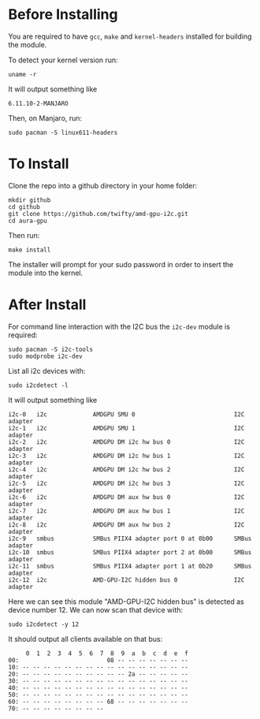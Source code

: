 Before Installing
=================

You are required to have `gcc`, `make` and `kernel-headers` installed for building the module.

To detect your kernel version run:
```
uname -r
```
It will output something like
```
6.11.10-2-MANJARO
```
Then, on Manjaro, run:
```
sudo pacman -S linux611-headers
```

To Install
==========
Clone the repo into a github directory in your home folder:
```
mkdir github
cd github
git clone https://github.com/twifty/amd-gpu-i2c.git
cd aura-gpu
```
Then run:
```
make install
```
The installer will prompt for your sudo password in order to insert the module into the kernel.

After Install
=============
For command line interaction with the I2C bus the `i2c-dev` module is required:
```
sudo pacman -S i2c-tools
sudo modprobe i2c-dev
```
List all i2c devices with:
```
sudo i2cdetect -l
```
It will output something like
```
i2c-0   i2c             AMDGPU SMU 0                            I2C adapter
i2c-1   i2c             AMDGPU SMU 1                            I2C adapter
i2c-2   i2c             AMDGPU DM i2c hw bus 0                  I2C adapter
i2c-3   i2c             AMDGPU DM i2c hw bus 1                  I2C adapter
i2c-4   i2c             AMDGPU DM i2c hw bus 2                  I2C adapter
i2c-5   i2c             AMDGPU DM i2c hw bus 3                  I2C adapter
i2c-6   i2c             AMDGPU DM aux hw bus 0                  I2C adapter
i2c-7   i2c             AMDGPU DM aux hw bus 1                  I2C adapter
i2c-8   i2c             AMDGPU DM aux hw bus 2                  I2C adapter
i2c-9   smbus           SMBus PIIX4 adapter port 0 at 0b00      SMBus adapter
i2c-10  smbus           SMBus PIIX4 adapter port 2 at 0b00      SMBus adapter
i2c-11  smbus           SMBus PIIX4 adapter port 1 at 0b20      SMBus adapter
i2c-12  i2c             AMD-GPU-I2C hidden bus 0                I2C adapter

```
Here we can see this module "AMD-GPU-I2C hidden bus" is detected as device number 12. We can now scan that device with:
```
sudo i2cdetect -y 12
```
It should output all clients available on that bus:
```
     0  1  2  3  4  5  6  7  8  9  a  b  c  d  e  f
00:                         08 -- -- -- -- -- -- -- 
10: -- -- -- -- -- -- -- -- -- -- -- -- -- -- -- -- 
20: -- -- -- -- -- -- -- -- -- -- 2a -- -- -- -- -- 
30: -- -- -- -- -- -- -- -- -- -- -- -- -- -- -- -- 
40: -- -- -- -- -- -- -- -- -- -- -- -- -- -- -- -- 
50: -- -- -- -- -- -- -- -- -- -- -- -- -- -- -- -- 
60: -- -- -- -- -- -- -- -- 68 -- -- -- -- -- -- -- 
70: -- -- -- -- -- -- -- --      
```

